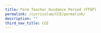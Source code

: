 ```yaml
---
title: Form Teacher Guidance Period (FTGP)
permalink: /curriculum/CCE/permalink/
description: ""
third_nav_title: CCE
---
```

